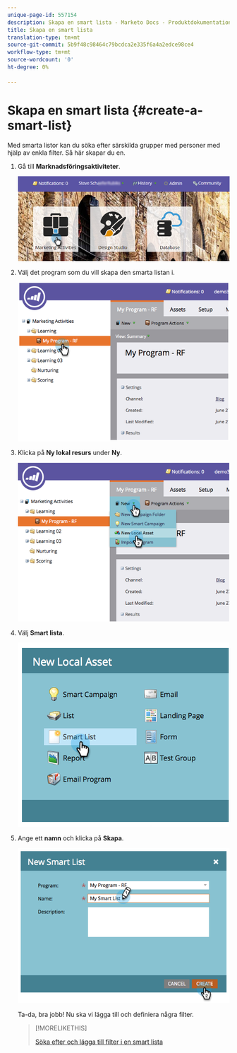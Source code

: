 ```yaml
---
unique-page-id: 557154
description: Skapa en smart lista - Marketo Docs - Produktdokumentation
title: Skapa en smart lista
translation-type: tm+mt
source-git-commit: 5b9f48c98464c79bcdca2e335f6a4a2edce98ce4
workflow-type: tm+mt
source-wordcount: '0'
ht-degree: 0%

---
```



# Skapa en smart lista {#create-a-smart-list}

Med smarta listor kan du söka efter särskilda grupper med personer med hjälp av enkla filter. Så här skapar du en.

1. Gå till **Marknadsföringsaktiviteter**.

   ![](assets/login-marketing-activities.png)

1. Välj det program som du vill skapa den smarta listan i.

   ![](assets/image2014-8-11-10-3a17-3a8.png)

1. Klicka på **Ny lokal resurs** under **Ny**.

   ![](assets/image2014-9-9-16-3a26-3a28.png)

1. Välj **Smart lista**.

   ![](assets/image2014-9-9-16-3a27-3a18.png)

1. Ange ett **namn** och klicka på **Skapa**.

   ![](assets/image2014-9-9-16-3a27-3a39.png)

   Ta-da, bra jobb! Nu ska vi lägga till och definiera några filter.

   >[!MORELIKETHIS]
   >
   >[Söka efter och lägga till filter i en smart lista](/help/marketo/product-docs/core-marketo-concepts/smart-lists-and-static-lists/creating-a-smart-list/find-and-add-filters-to-a-smart-list.md)
